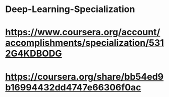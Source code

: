 # Deep-Learning-Specialization
# https://www.coursera.org/account/accomplishments/specialization/5312G4KDBODG
# https://coursera.org/share/bb54ed9b16994432dd4747e66306f0ac

